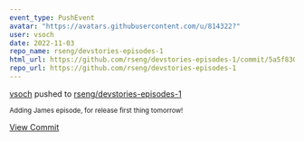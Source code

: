 ```yaml
---
event_type: PushEvent
avatar: "https://avatars.githubusercontent.com/u/814322?"
user: vsoch
date: 2022-11-03
repo_name: rseng/devstories-episodes-1
html_url: https://github.com/rseng/devstories-episodes-1/commit/5a5f830fff99d7931296dc810b58e64d8671b52b
repo_url: https://github.com/rseng/devstories-episodes-1
---
```


<a href='https://github.com/vsoch' target='_blank'>vsoch</a> pushed to <a href='https://github.com/rseng/devstories-episodes-1' target='_blank'>rseng/devstories-episodes-1</a>

<small>Adding James episode, for release first thing tomorrow!</small>

<a href='https://github.com/rseng/devstories-episodes-1/commit/5a5f830fff99d7931296dc810b58e64d8671b52b' target='_blank'>View Commit</a>